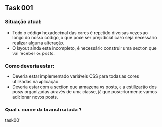 ## Task 001

### Situação atual:

- Todo o código hexadecimal das cores é repetido diversas vezes ao longo do nosso código, o que pode ser prejudicial caso seja necessário realizar alguma alteração.
- O layout ainda esta incompleto, é necessário construir uma section que vai receber os posts.

### Como deveria estar:

- Deveria estar implementado variáveis CSS para todas as cores utilizadas na aplicação.
- Deveria estar com a section que armazena os posts, e a estilização dos posts organizadas através de uma classe, já que posteriormente vamos adicionar novos posts.

### Qual o nome da branch criada ?

task001
